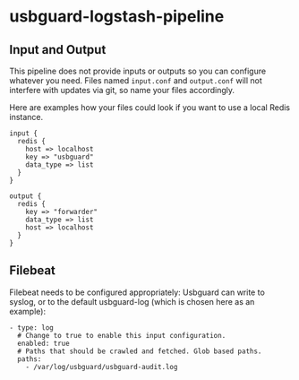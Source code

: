 # usbguard-logstash-pipeline

## Input and Output ##

This pipeline does not provide inputs or outputs so you can configure whatever you need. Files named `input.conf` and `output.conf` will not interfere with updates via git, so name your files accordingly.

Here are examples how your files could look if you want to use a local Redis instance.

```
input {
  redis {
    host => localhost
    key => "usbguard"
    data_type => list
  }
}

output {
  redis {
    key => "forwarder"
    data_type => list
    host => localhost
  }
}
```
## Filebeat

Filebeat needs to be configured appropriately: Usbguard can write to syslog, or to the default usbguard-log (which is chosen here as an example):

```
- type: log
  # Change to true to enable this input configuration.
  enabled: true
  # Paths that should be crawled and fetched. Glob based paths.
  paths:
    - /var/log/usbguard/usbguard-audit.log
```
